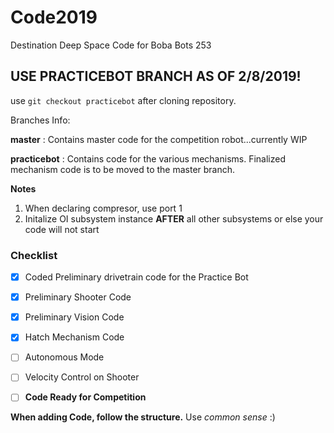# Code2019
Destination Deep Space Code for Boba Bots 253

## USE PRACTICEBOT BRANCH AS OF 2/8/2019!
  use ```git checkout practicebot``` after cloning repository.

Branches Info:

**master** : Contains master code for the competition robot...currently WIP

**practicebot** : Contains code for the various mechanisms. Finalized mechanism code is to be moved to the master branch.

**Notes**
1. When declaring compresor, use port 1
2. Initalize OI subsystem instance **AFTER** all other subsystems or else your code will not start

### Checklist
- [x] Coded Preliminary drivetrain code for the Practice Bot
- [x] Preliminary Shooter Code
- [x] Preliminary Vision Code
- [x] Hatch Mechanism Code
- [ ] Autonomous Mode
- [ ] Velocity Control on Shooter
- [ ] **Code Ready for Competition**



**When adding Code, follow the structure.** Use *common sense* :) 

